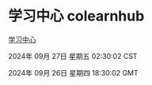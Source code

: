 # 学习中心 colearnhub
[学习中心](http://219.139.198.207:56308/colearnhub/)

2024年 09月 27日 星期五 02:30:02 CST

2024年 09月 26日 星期四 18:30:02 GMT
